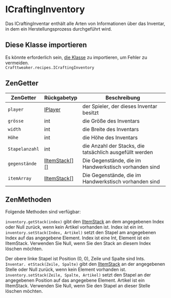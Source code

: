 # ICraftingInventory

Das ICraftingInventar enthält alle Arten von Informationen über das Inventar, in dem ein Herstellungsprozess durchgeführt wird.

## Diese Klasse importieren

Es könnte erforderlich sein, [die Klasse](/AdvancedFunctions/Import/) zu importieren, um Fehler zu vermeiden.  
`Crafttweaker.recipes.ICraftingInventory`

## ZenGetter

| ZenGetter      | Rückgabetyp                                  | Beschreibung                                             |
| -------------- | -------------------------------------------- | -------------------------------------------------------- |
| `player`       | [IPlayer](/Vanilla/Players/IPlayer/)         | der Spieler, der dieses Inventar besitzt                 |
| `grösse`       | int                                          | die Größe des Inventars                                  |
| `width`        | int                                          | die Breite des Inventars                                 |
| `Höhe`         | int                                          | die Höhe des Inventars                                   |
| `Stapelanzahl` | int                                          | die Anzahl der Stacks, die tatsächlich ausgefüllt werden |
| `gegenstände`  | [IItemStack[][]](/Vanilla/Items/IItemStack/) | Die Gegenstände, die im Handwerkstisch vorhanden sind    |
| `itemArray`    | [IItemStack[]](/Vanilla/Items/IItemStack/)   | Die Gegenstände, die im Handwerkstisch vorhanden sind    |

## ZenMethoden

Folgende Methoden sind verfügbar:

`inventory.getStack(index)` gibt den [IItemStack](/Vanilla/Items/IItemStack/) an dem angegebenen Index oder Null zurück, wenn kein Artikel vorhanden ist. Index ist ein int.  
`inventory.setStack(Index, Artikel)` setzt den Stapel am angegebenen Index auf das angegebene Element. Index ist eine Int, Element ist ein IItemStack. Verwenden Sie Null, wenn Sie den Stack an diesem Index löschen möchten.

Der obere linke Stapel ist Position (0, 0), Zeile und Spalte sind Ints.  
`Inventar. etStack(Zeile, Spalte)` gibt den [IItemStack](/Vanilla/Items/IItemStack/) an der angegebenen Stelle oder Null zurück, wenn kein Element vorhanden ist.  
`inventory.setStack(Zeile, Spalte, Artikel)` setzt den Stapel an der angegebenen Position auf das angegebene Element. Artikel ist ein IItemStack. Verwenden Sie Null, wenn Sie den Stapel an dieser Stelle löschen möchten.